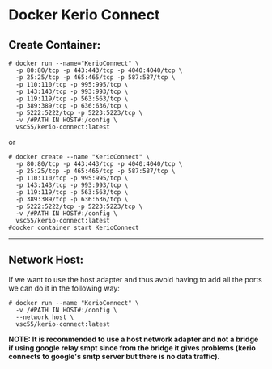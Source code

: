 # Docker Kerio Connect

## Create Container:
```
# docker run --name="KerioConnect" \
  -p 80:80/tcp -p 443:443/tcp -p 4040:4040/tcp \
  -p 25:25/tcp -p 465:465/tcp -p 587:587/tcp \
  -p 110:110/tcp -p 995:995/tcp \
  -p 143:143/tcp -p 993:993/tcp \
  -p 119:119/tcp -p 563:563/tcp \
  -p 389:389/tcp -p 636:636/tcp \
  -p 5222:5222/tcp -p 5223:5223/tcp \
  -v /#PATH IN HOST#:/config \
  vsc55/kerio-connect:latest
```
or
```
# docker create --name "KerioConnect" \
  -p 80:80/tcp -p 443:443/tcp -p 4040:4040/tcp \
  -p 25:25/tcp -p 465:465/tcp -p 587:587/tcp \
  -p 110:110/tcp -p 995:995/tcp \
  -p 143:143/tcp -p 993:993/tcp \
  -p 119:119/tcp -p 563:563/tcp \
  -p 389:389/tcp -p 636:636/tcp \
  -p 5222:5222/tcp -p 5223:5223/tcp \
  -v /#PATH IN HOST#:/config \
  vsc55/kerio-connect:latest
#docker container start KerioConnect
```

---
## Network Host:
If we want to use the host adapter and thus avoid having to add all the ports we can do it in the following way:
```
# docker run --name "KerioConnect" \
  -v /#PATH IN HOST#:/config \
  --network host \
  vsc55/kerio-connect:latest
```

**NOTE: It is recommended to use a host network adapter and not a bridge if using google relay smpt since from the bridge it gives problems (kerio connects to google's smtp server but there is no data traffic).**
